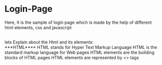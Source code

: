 # Login-Page
<p>Here, It is the sample of login page which is made by the help of different html elements, css and javascript</p>
<br>
lets Explain about the Html and its elements:
<br>
***HTML****
HTML stands for Hyper Text Markup Language
HTML is the standard markup language for Web pages
HTML elements are the building blocks of HTML pages
HTML elements are represented by <> tags


